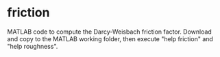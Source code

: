 # friction
MATLAB code to compute the Darcy-Weisbach friction factor.
Download and copy to the MATLAB working folder, then execute "help friction" and "help roughness".
